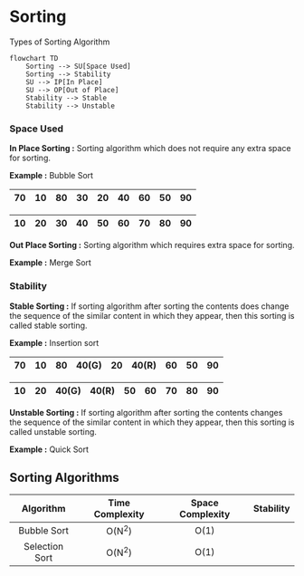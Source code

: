 # Sorting

Types of Sorting Algorithm

```mermaid
flowchart TD
    Sorting --> SU[Space Used]
    Sorting --> Stability
    SU --> IP[In Place]
    SU --> OP[Out of Place]
    Stability --> Stable
    Stability --> Unstable
```

### Space Used

**In Place Sorting :** Sorting algorithm which does
not require any extra space for sorting.

**Example :** Bubble Sort

| 70 | 10 | 80 | 30 | 20 | 40 | 60 | 50 | 90 |
|----|----|----|----|----|----|----|----|----|

| 10 | 20 | 30 | 40 | 50 | 60 | 70 | 80 | 90 |
|----|----|----|----|----|----|----|----|----|

**Out Place Sorting :** Sorting algorithm which requires
extra space for sorting.

**Example :** Merge Sort

### Stability

**Stable Sorting :** If sorting algorithm after sorting
the contents does change the sequence of the similar
content in which they appear, then this sorting is called
stable sorting.

**Example :** Insertion sort

| 70 | 10 | 80 | 40(G) | 20 | 40(R) | 60 | 50 | 90 |
|----|----|----|-------|----|-------|----|----|----|

| 10 | 20 | 40(G) | 40(R) | 50 | 60 | 70 | 80 | 90 |
|----|----|-------|-------|----|----|----|----|----|


**Unstable Sorting :** If sorting algorithm after sorting
the contents changes the sequence of the similar
content in which they appear, then this sorting is called
unstable sorting.

**Example :** Quick Sort

## Sorting Algorithms

|   Algorithm    | Time Complexity  | Space Complexity | Stability |
|:--------------:|:----------------:|:----------------:|:---------:|
|  Bubble Sort   | O(N<sup>2</sup>) |       O(1)       |           |
| Selection Sort | O(N<sup>2</sup>) |       O(1)       |           |